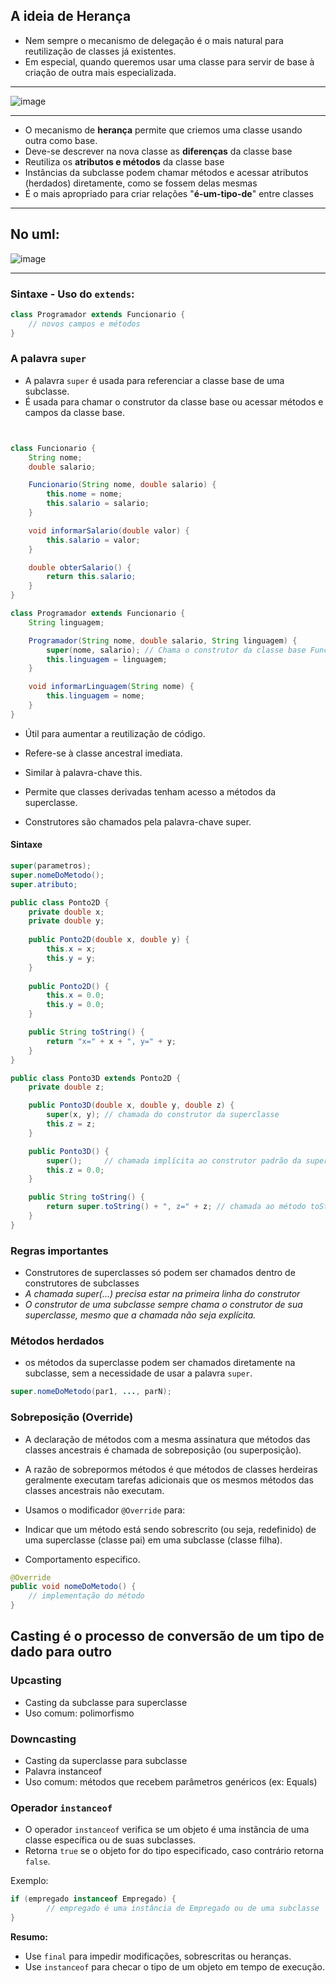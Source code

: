 ## A ideia de Herança
- Nem sempre o mecanismo de delegação é o mais natural para reutilização de classes já existentes.  
- Em especial, quando queremos usar uma classe para servir de base à criação de outra mais especializada.  

---
![image](image.png)

---
- O mecanismo de **herança** permite que criemos uma classe usando outra como base.  
- Deve-se descrever na nova classe as **diferenças** da classe base  
- Reutiliza os **atributos e métodos** da classe base  
- Instâncias da subclasse podem chamar métodos e acessar atributos (herdados) diretamente, como se fossem delas mesmas  
- É o mais apropriado para criar relações "**é-um-tipo-de**" entre classes  
 
---
## No uml:
![image](image2.png)


---



### Sintaxe - Uso do `extends`:

```java
class Programador extends Funcionario {
    // novos campos e métodos
}
```

### A palavra `super`
- A palavra `super` é usada para referenciar a classe base de uma subclasse.
- É usada para chamar o construtor da classe base ou acessar métodos e campos da classe base.
```java


class Funcionario {
    String nome;
    double salario;

    Funcionario(String nome, double salario) {
        this.nome = nome;
        this.salario = salario;
    }

    void informarSalario(double valor) {
        this.salario = valor;
    }

    double obterSalario() {
        return this.salario;
    }
}

class Programador extends Funcionario {
    String linguagem;

    Programador(String nome, double salario, String linguagem) {
        super(nome, salario); // Chama o construtor da classe base Funcionario
        this.linguagem = linguagem;
    }

    void informarLinguagem(String nome) {
        this.linguagem = nome;
    }
}
```

- Útil para aumentar a reutilização de código.

- Refere-se à classe ancestral imediata.

- Similar à palavra-chave this.

- Permite que classes derivadas tenham acesso a métodos da superclasse.

- Construtores são chamados pela palavra-chave super.

#### Sintaxe
```java
super(parametros); 
super.nomeDoMetodo();
super.atributo;
```

````java
public class Ponto2D {
    private double x;
    private double y;
    
    public Ponto2D(double x, double y) {
        this.x = x;
        this.y = y;
    }
    
    public Ponto2D() {
        this.x = 0.0;
        this.y = 0.0;
    }

    public String toString() {
        return "x=" + x + ", y=" + y;
    }        
}

public class Ponto3D extends Ponto2D {
    private double z;

    public Ponto3D(double x, double y, double z) {
        super(x, y); // chamada do construtor da superclasse
        this.z = z;
    }

    public Ponto3D() {
        super();     // chamada implícita ao construtor padrão da superclasse
        this.z = 0.0;
    }

    public String toString() {
        return super.toString() + ", z=" + z; // chamada ao método toString da superclasse
    }    
}
````


### Regras importantes
- Construtores de superclasses só podem ser chamados dentro de construtores de subclasses
- *A chamada super(...) precisa estar na primeira linha do construtor*
- *O construtor de uma subclasse sempre chama o construtor de sua superclasse, mesmo que a chamada não seja explícita.*


### Métodos herdados
- os métodos da superclasse podem ser chamados diretamente na subclasse, sem a necessidade de usar a palavra `super`.
```java
super.nomeDoMetodo(par1, ..., parN);
```

### Sobreposição (Override)
- A declaração de métodos com a mesma assinatura que métodos das classes ancestrais é chamada de sobreposição (ou superposição).

- A razão de sobrepormos métodos é que métodos de classes herdeiras geralmente executam tarefas adicionais que os mesmos métodos das classes ancestrais não executam.

- Usamos o modificador `@Override` para:
- Indicar que um método está sendo sobrescrito (ou seja, redefinido) de uma superclasse (classe pai) em uma subclasse (classe filha).

- Comportamento especifico.
```java
@Override
public void nomeDoMetodo() {
    // implementação do método
}
```

## Casting é o processo de conversão de um tipo de dado para outro

### Upcasting
- Casting da subclasse para superclasse
- Uso comum: polimorfismo

### Downcasting
- Casting da superclasse para subclasse
- Palavra instanceof
- Uso comum: métodos que recebem parâmetros genéricos (ex: Equals)


### Operador `instanceof`

- O operador `instanceof` verifica se um objeto é uma instância de uma classe específica ou de suas subclasses.
- Retorna `true` se o objeto for do tipo especificado, caso contrário retorna `false`.

Exemplo:
```java
if (empregado instanceof Empregado) {
        // empregado é uma instância de Empregado ou de uma subclasse
}
```

**Resumo:**  
- Use `final` para impedir modificações, sobrescritas ou heranças.
- Use `instanceof` para checar o tipo de um objeto em tempo de execução.
